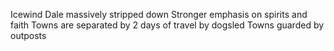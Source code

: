 Icewind Dale massively stripped down
Stronger emphasis on spirits and faith
Towns are separated by 2 days of travel by dogsled
Towns guarded by outposts